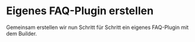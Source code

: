 # Eigenes FAQ-Plugin erstellen
Gemeinsam erstellen wir nun Schritt für Schritt ein eigenes FAQ-Plugin mit dem Builder.